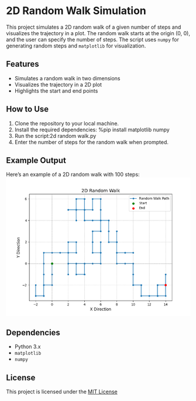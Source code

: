# 2D Random Walk Simulation

This project simulates a 2D random walk of a given number of steps and visualizes the trajectory in a plot. 
The random walk starts at the origin (0, 0), and the user can specify the number of steps. The script uses 
`numpy` for generating random steps and `matplotlib` for visualization.

## Features

- Simulates a random walk in two dimensions
- Visualizes the trajectory in a 2D plot
- Highlights the start and end points

## How to Use

1. Clone the repository to your local machine.
2. Install the required dependencies: %pip install matplotlib numpy
3. Run the script:2d random walk.py
4. Enter the number of steps for the random walk when prompted.

## Example Output

Here’s an example of a 2D random walk with 100 steps: ![Example Random Walk](https://github.com/ElowenWangWeiyu/2d-random-walk/blob/main/example%20plot%20of%20a%202d%20random%20walk%20trajectory%20with%20100%20steps.png)

## Dependencies
- Python 3.x
- `matplotlib`
- `numpy`

## License
This project is licensed under the [MIT License](https://github.com/ElowenWangWeiyu/2d-random-walk/blob/main/LICENSE)
